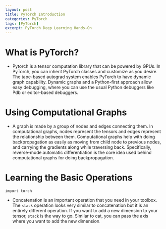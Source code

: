 ```yaml
---
layout: post
title: PyTorch Introduction
categories: PyTorch
tags: [PyTorch]
excerpt: PyTorch Deep Learning Hands-On
---
```


# What is PyTorch?
 
 - Pytorch is a tensor computation library that can be powered by GPUs. In PyTorch, you can inherit PyTorch classes and customize as you desire. The tape-based autograd system enables PyTorch to have dynamic graph capability. Dynamic graphs and a  Python-first approach allow easy debugging, where you can use the usual Python debuggers like Pdb or editor-based debuggers. 
 
 
# Using Computational Graphs 
  
- A graph is made by a group of nodes and edges connecting them. In computational graphs, nodes represent the tensors and edges represent the relationship between them. Computational graphs help with doing backpropagation as easily as moving from child node to  previous nodes, and carrying  the gradients along while traversing back. Specifically, reverse-mode automatic differentiation is the core idea used behind computational graphs for doing backpropagation. 
  
  
# Learning the Basic Operations 

`
import torch 
`

- Concatenation is an important operation that you need in your toolbox. The `stack` operation looks very similar to concatenation but it is an entirely different operation. If you want to add a new dimension to your tensor, `stack` is the way to go. Similar to cat, you can pass the  axis where  you want to add the new dimension. 
 
 
